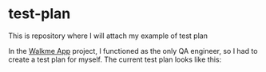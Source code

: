 # test-plan
This is repository where I will attach my example of test plan

In the <a href="https://walkme.dog/">Walkme App</a> project, I functioned as the only QA engineer, so I had to create a test plan for myself. The current test plan looks like this:
